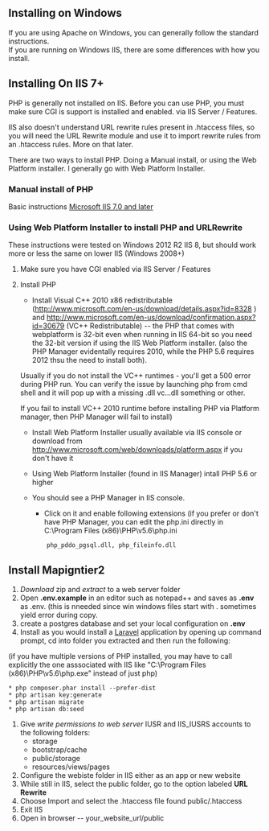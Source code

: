 ## Installing on Windows

If you are using Apache on Windows, you can generally follow the standard instructions.  
If you are running on Windows IIS, there are some differences with how you install.

## Installing On IIS 7+
PHP is generally not installed on IIS. Before you can use PHP, you must make sure CGI is support is installed and enabled.
via  IIS Server / Features.  

IIS also doesn't understand URL rewrite rules present in .htaccess files, so you will need the URL Rewrite module and use it to import rewrite rules from an .htaccess rules.  More on that later.

There are two ways to install PHP.  Doing a Manual install, or using the Web Platform installer.  I generally go with Web Platform Installer.

### Manual install of PHP

Basic instructions [Microsoft IIS 7.0 and later](http://php.net/manual/en/install.windows.iis7.php)


### Using Web Platform Installer to install PHP and URLRewrite

These instructions were tested on Windows 2012 R2 IIS 8, but should work more or less the same on lower IIS (Windows 2008+)

1. Make sure you have CGI enabled via  IIS Server / Features
  
  		
2. Install PHP
	* Install Visual C++ 2010 x86 redistributable (http://www.microsoft.com/en-us/download/details.aspx?id=8328 )
	and http://www.microsoft.com/en-us/download/confirmation.aspx?id=30679 (VC++ Redistributable) -- 
	the PHP that comes with webplatform is 32-bit even when running in IIS 64-bit so you need the 32-bit version if using the IIS Web Platform installer. (also the PHP Manager evidentally requires 2010, while the PHP 5.6 requires 2012 thsu the need to install both).
	
	Usually if you do not install the VC++ runtimes - you'll get a 500 error during PHP run.  You can verify the issue by launching php from cmd shell and it will pop up with a missing .dll vc...dll something or other.
	
	If you fail to install VC++ 2010 runtime before installing PHP via Platform manager, then PHP Manager will fail to install)
	* Install Web Platform Installer usually available via IIS console or download from  <a href="http://www.microsoft.com/web/downloads/platform.aspx">http://www.microsoft.com/web/downloads/platform.aspx</a> if you don't have it

	* Using Web Platform Installer (found in IIS Manager) intall PHP 5.6 or higher
	* You should see a PHP Manager in IIS console.
		* Click on it and enable following extensions  (if you prefer or don't have PHP Manager, you can edit the php.ini directly in C:\Program Files (x86)\PHP\v5.6\php.ini
		```
			php_pddo_pgsql.dll, php_fileinfo.dll
		```
		
## Install Mapigntier2

1. *Download* zip and *extract* to a web server folder
1. Open **.env.example** in an editor such as notepad++ and saves as **.env**  as .env. (this is nneeded since win windows files start with . sometimes yield error during copy.
1. create a postgres database and set your local configuration on **.env**      
1. Install as you would install a [Laravel](http://laravel.com/) application
by opening up command prompt, cd into folder you extracted and then run the following:

(if you have multiple versions of PHP installed, you may have to call explicitly the one asssociated with IIS like "C:\Program Files (x86)\PHP\v5.6\php.exe"  instead of just php)

    * php composer.phar install --prefer-dist
    * php artisan key:generate
    * php artisan migrate
    * php artisan db:seed
1. Give *write permissions to web server* IUSR and IIS_IUSRS accounts to the following folders:
    * storage
    * bootstrap/cache
    * public/storage
    * resources/views/pages
1. Configure the webiste folder in IIS either as an app or new website
1. While still in IIS, select the public folder, go to the option labeled **URL Rewrite**
1. Choose Import and select the .htaccess file found public/.htaccess
1. Exit IIS
1. Open in browser --  your_website_url/public 
